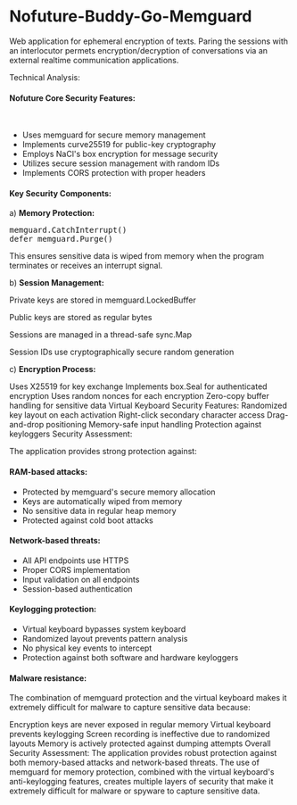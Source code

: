 # Nofuture-Buddy-Go-Memguard
Web application for  ephemeral encryption of texts. Paring the sessions with an interlocutor permets encryption/decryption of conversations via an external realtime communication applications.

Technical Analysis:

<h4>Nofuture Core Security Features:</h4><br>
<ul>
<li>Uses memguard for secure memory management</li>
<li>Implements curve25519 for public-key cryptography</li>
<li>Employs NaCl's box encryption for message security</li>
<li>Utilizes secure session management with random IDs</li>
<li>Implements CORS protection with proper headers</li>
  </ul>
<h4>Key Security Components:</h4>

a) <b>Memory Protection:</b>

<pre>memguard.CatchInterrupt()
defer memguard.Purge()</pre>
<p>This ensures sensitive data is wiped from memory when the program terminates or receives an interrupt signal.</p>

b) <b>Session Management:</b>

<p>Private keys are stored in memguard.LockedBuffer</p>
<p>Public keys are stored as regular bytes</p>
<p>Sessions are managed in a thread-safe sync.Map</p>
<p>Session IDs use cryptographically secure random generation</p>

c) <b>Encryption Process:</b>

Uses X25519 for key exchange
Implements box.Seal for authenticated encryption
Uses random nonces for each encryption
Zero-copy buffer handling for sensitive data
Virtual Keyboard Security Features:
Randomized key layout on each activation
Right-click secondary character access
Drag-and-drop positioning
Memory-safe input handling
Protection against keyloggers
Security Assessment:

The application provides strong protection against:

<h4>RAM-based attacks:</h4>
<ul>
<li>Protected by memguard's secure memory allocation</li>
<li>Keys are automatically wiped from memory</li>
<li>No sensitive data in regular heap memory</li>
<li>Protected against cold boot attacks</li>
  </ul>
<h4>Network-based threats:</h4>
<ul>
<li>All API endpoints use HTTPS</li>
<li>Proper CORS implementation</li>
<li>Input validation on all endpoints</li>
<li>Session-based authentication</li>
  </ul>
<h4>Keylogging protection:</h4>
<ul>
<li>Virtual keyboard bypasses system keyboard</li>
<li>Randomized layout prevents pattern analysis</li>
<li>No physical key events to intercept</li>
<li>Protection against both software and hardware keyloggers</li>
  </ul>
  
<h4>Malware resistance:</h4>
<p>The combination of memguard protection and the virtual keyboard makes it extremely difficult for malware to capture sensitive data because:</p>
Encryption keys are never exposed in regular memory
Virtual keyboard prevents keylogging
Screen recording is ineffective due to randomized layouts
Memory is actively protected against dumping attempts
Overall Security Assessment:
The application provides robust protection against both memory-based attacks and network-based threats. The use of memguard for memory protection, combined with the virtual keyboard's anti-keylogging features, creates multiple layers of security that make it extremely difficult for malware or spyware to capture sensitive data.
